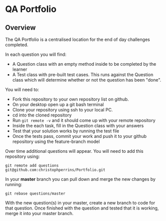 # QA Portfolio

## Overview
The QA Portfolio is a centralised location for the end of day challenges completed.

In each question you will find:
- A Question class with an empty method inside to be completed by the 
learner
- A Test class with pre-built test cases. This runs against the Question 
class which will determine whether or not the question has been "done".


You will need to:
- Fork this repository to your own repository list on github.
- On your desktop open up a git bash terminal
- Clone your repository using ssh to your local PC.
- cd into the cloned repository
- Run `git remote -v` and it should come up with your remote repository
- Inside the each task, fill in the Question class with your answers
- Test that your solution works by running the test file
- Once the tests pass, commit your work and push it to your github 
repository using the feature-branch model

Over time additional questions will appear.
You will need to add this repository using:

`git remote add questions 
git@github.com:christophperrins/Portfolio.git`

In your **master** branch you can pull down and merge the new 
changes by running:

`git rebase questions/master`

With the new question(s) in your master, create a new branch to code for 
that question. Once finished with the question and tested that it is 
working, merge it into your master branch.
